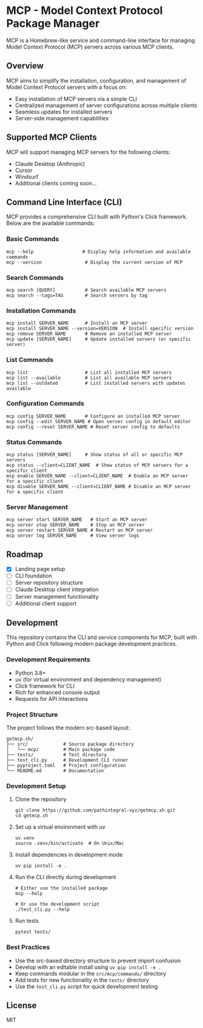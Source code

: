# MCP - Model Context Protocol Package Manager

MCP is a Homebrew-like service and command-line interface for managing Model Context Protocol (MCP) servers across various MCP clients.

## Overview

MCP aims to simplify the installation, configuration, and management of Model Context Protocol servers with a focus on:

- Easy installation of MCP servers via a simple CLI
- Centralized management of server configurations across multiple clients
- Seamless updates for installed servers
- Server-side management capabilities

## Supported MCP Clients

MCP will support managing MCP servers for the following clients:

- Claude Desktop (Anthropic)
- Cursor
- Windsurf
- Additional clients coming soon...

## Command Line Interface (CLI)

MCP provides a comprehensive CLI built with Python's Click framework. Below are the available commands:

### Basic Commands

```
mcp --help                  # Display help information and available commands
mcp --version                # Display the current version of MCP
```

### Search Commands

```
mcp search [QUERY]           # Search available MCP servers
mcp search --tags=TAG        # Search servers by tag
```

### Installation Commands

```
mcp install SERVER_NAME      # Install an MCP server
mcp install SERVER_NAME --version=VERSION  # Install specific version
mcp remove SERVER_NAME       # Remove an installed MCP server
mcp update [SERVER_NAME]     # Update installed servers (or specific server)
```

### List Commands

```
mcp list                     # List all installed MCP servers
mcp list --available         # List all available MCP servers
mcp list --outdated          # List installed servers with updates available
```

### Configuration Commands

```
mcp config SERVER_NAME       # Configure an installed MCP server
mcp config --edit SERVER_NAME # Open server config in default editor
mcp config --reset SERVER_NAME # Reset server config to defaults
```

### Status Commands

```
mcp status [SERVER_NAME]     # Show status of all or specific MCP servers
mcp status --client=CLIENT_NAME  # Show status of MCP servers for a specific client
mcp enable SERVER_NAME --client=CLIENT_NAME  # Enable an MCP server for a specific client
mcp disable SERVER_NAME --client=CLIENT_NAME # Disable an MCP server for a specific client
```

### Server Management

```
mcp server start SERVER_NAME   # Start an MCP server
mcp server stop SERVER_NAME    # Stop an MCP server
mcp server restart SERVER_NAME # Restart an MCP server
mcp server log SERVER_NAME     # View server logs
```

## Roadmap

- [x] Landing page setup
- [ ] CLI foundation
- [ ] Server repository structure
- [ ] Claude Desktop client integration
- [ ] Server management functionality
- [ ] Additional client support

## Development

This repository contains the CLI and service components for MCP, built with Python and Click following modern package development practices.

### Development Requirements

- Python 3.8+
- uv (for virtual environment and dependency management)
- Click framework for CLI
- Rich for enhanced console output
- Requests for API interactions

### Project Structure

The project follows the modern src-based layout:

```
getmcp.sh/
├── src/             # Source package directory
│   └── mcp/         # Main package code
├── tests/           # Test directory
├── test_cli.py      # Development CLI runner
├── pyproject.toml   # Project configuration
└── README.md        # Documentation
```

### Development Setup

1. Clone the repository
   ```
   git clone https://github.com/pathintegral-xyz/getmcp.sh.git
   cd getmcp.sh
   ```

2. Set up a virtual environment with uv
   ```
   uv venv
   source .venv/bin/activate  # On Unix/Mac
   ```

3. Install dependencies in development mode
   ```
   uv pip install -e .
   ```

4. Run the CLI directly during development
   ```
   # Either use the installed package
   mcp --help
   
   # Or use the development script
   ./test_cli.py --help
   ```

5. Run tests
   ```
   pytest tests/
   ```

### Best Practices

- Use the src-based directory structure to prevent import confusion
- Develop with an editable install using `uv pip install -e .`
- Keep commands modular in the `src/mcp/commands/` directory
- Add tests for new functionality in the `tests/` directory
- Use the `test_cli.py` script for quick development testing

## License

MIT
